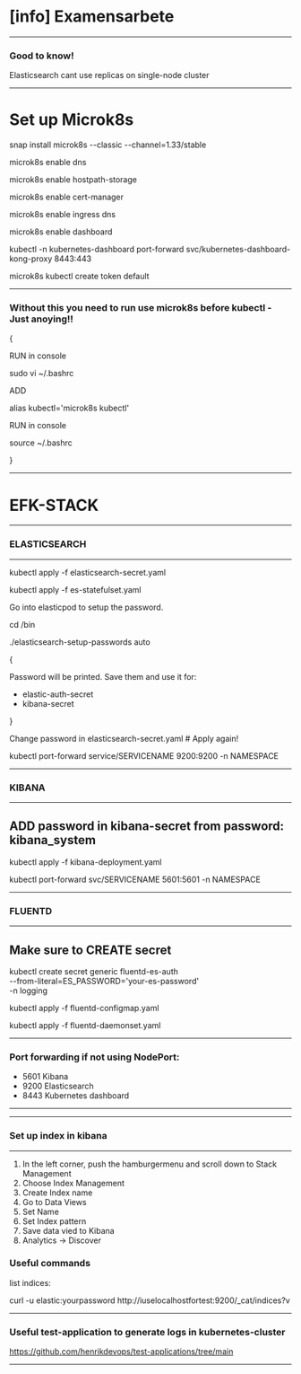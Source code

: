 [info] Examensarbete
====================

---------------------------------------------------------------------------------------

### Good to know!

Elasticsearch cant use replicas on single-node cluster

---------------------------------------------------------------------------------------

Set up Microk8s
=============================
snap install microk8s --classic --channel=1.33/stable

microk8s enable dns

microk8s enable hostpath-storage

microk8s enable cert-manager

microk8s enable ingress dns

microk8s enable dashboard

kubectl -n kubernetes-dashboard port-forward svc/kubernetes-dashboard-kong-proxy 8443:443

microk8s kubectl create token default

----------------------------------------------------------------------------------------
### Without this you need to run use microk8s before kubectl - Just anoying!!

{

RUN in console

sudo vi ~/.bashrc

ADD

alias kubectl='microk8s kubectl' 

RUN in console

source ~/.bashrc

}

----------------------------------------------------------------------------------------

EFK-STACK
====================

----------------------------------------------------------------------------------------
### ELASTICSEARCH

----------------------------------------------------------------------------------------

kubectl apply -f elasticsearch-secret.yaml

kubectl apply -f es-statefulset.yaml

Go into elasticpod to setup the password.

cd /bin

./elasticsearch-setup-passwords auto

{

Password will be printed. Save them and use it for:

- elastic-auth-secret
- kibana-secret

}

Change password in elasticsearch-secret.yaml # Apply again!

kubectl port-forward service/SERVICENAME 9200:9200 -n NAMESPACE

----------------------------------------------------------------------------------------
### KIBANA

----------------------------------------------------------------------------------------
ADD password in kibana-secret from password: kibana_system
----------------------------------------------------------------------------------------

kubectl apply -f kibana-deployment.yaml

kubectl port-forward svc/SERVICENAME 5601:5601 -n NAMESPACE

----------------------------------------------------------------------------------------

### FLUENTD

----------------------------------------------------------------------------------------
Make sure to CREATE secret
----------------------------------------------------------------------------------------

kubectl create secret generic fluentd-es-auth \
  --from-literal=ES_PASSWORD='your-es-password' \
  -n logging


kubectl apply -f fluentd-configmap.yaml

kubectl apply -f fluentd-daemonset.yaml

----------------------------------------------------------------------------------------
### Port forwarding if not using NodePort:

- 5601   Kibana 
- 9200   Elasticsearch 
- 8443   Kubernetes dashboard

----------------------------------------------------------------------------------------
---------------------------------------------------------------------------------------

### Set up index in kibana 
---------------------------------------------------------------------------------------

1. In the left corner, push the hamburgermenu and scroll down to Stack Management
2. Choose Index Management
3. Create Index name
4. Go to Data Views
5. Set Name
6. Set Index pattern
7. Save data vied to Kibana
8. Analytics -> Discover


### Useful commands

list indices:

curl -u elastic:yourpassword http://iuselocalhostfortest:9200/_cat/indices?v

---------------------------------------------------------------------------------------

### Useful test-application to generate logs in kubernetes-cluster

https://github.com/henrikdevops/test-applications/tree/main

---------------------------------------------------------------------------------------




 

